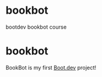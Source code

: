 # bookbot
bootdev bookbot course
# bookbot

BookBot is my first [Boot.dev](https://www.boot.dev) project!
